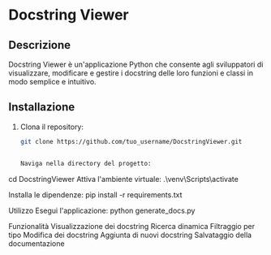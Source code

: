 # Docstring Viewer

## Descrizione
Docstring Viewer è un'applicazione Python che consente agli sviluppatori di visualizzare, modificare e gestire i docstring delle loro funzioni e classi in modo semplice e intuitivo.

## Installazione
1. Clona il repository:
   ```bash
   git clone https://github.com/tuo_username/DocstringViewer.git


   Naviga nella directory del progetto:


cd DocstringViewer
Attiva l'ambiente virtuale:
.\venv\Scripts\activate

Installa le dipendenze:
pip install -r requirements.txt


Utilizzo
Esegui l'applicazione:
python generate_docs.py

Funzionalità
Visualizzazione dei docstring
Ricerca dinamica
Filtraggio per tipo
Modifica dei docstring
Aggiunta di nuovi docstring
Salvataggio della documentazione

